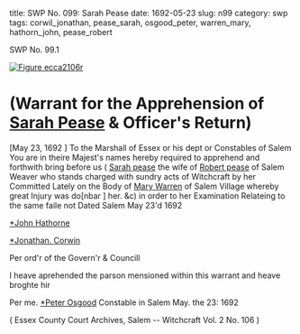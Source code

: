 title: SWP No. 099: Sarah Pease
date: 1692-05-23
slug: n99
category: swp
tags: corwil_jonathan, pease_sarah, osgood_peter, warren_mary, hathorn_john, pease_robert




<div markdown class="doc" id="n99.1">

<div class="doc_id">SWP No. 99.1</div>



<span markdown class="figure">[![Figure ecca2106r](archives/ecca/thumb/ecca2106r.jpg)](archives/ecca/large/ecca2106r.jpg)</span>


# (Warrant for the Apprehension of [Sarah Pease](/tag/pease_sarah.html) & Officer's Return)
[May 23, 1692 ] To the Marshall of Essex or his dept or Constables  of Salem 
You are in theire Majest's names hereby required to apprehend and forthwith bring before us ( [Sarah pease](/tag/pease_sarah.html) the wife of [Robert pease](/tag/pease_robert.html) of Salem Weaver who stands charged with sundry acts of Witchcraft by her Committed Lately on the Body of [Mary Warren](/tag/warren_mary.html) of Salem Village whereby great Injury was do[nbar ] her. &c) in order to her Examination Relateing to the same faile not Dated Salem May 23'd 1692 

[*John Hathorne](/tag/hathorn_john.html)

[*Jonathan. Corwin](/tag/corwil_jonathan.html)

Per ord'r of the Govern'r & Councill 

I heave aprehended the parson mensioned within this warrant and heave broghte hir 

Per me. [*Peter Osgood](/tag/osgood_peter.html) Constable in Salem May. the 23: 1692

( Essex County Court Archives, Salem -- Witchcraft Vol. 2 No. 106 )


</div>

